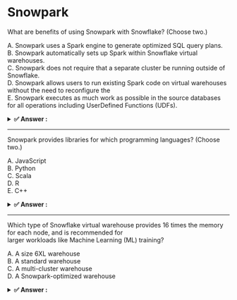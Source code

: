 # Snowpark                                                                                                                                                                                                                                                                                                                                                                                                                                                                                          
What are benefits of using Snowpark with Snowflake? (Choose two.)                                                                                                                                                                                                                                                                                                                                                                                                                                   
                                                                                                                                                                                                                                                                                                                                                                                                                                                                                                    
A. Snowpark uses a Spark engine to generate optimized SQL query plans.<br>B. Snowpark automatically sets up Spark within Snowflake virtual warehouses.<br>C. Snowpark does not require that a separate cluster be running outside of Snowflake.<br>D. Snowpark allows users to run existing Spark code on virtual warehouses without the need to reconfigure the<br>E. Snowpark executes as much work as possible in the source databases for all operations including UserDefined Functions (UDFs).
                                                                                                                                                                                                                                                                                                                                                                                                                                                                                                    
<details>                                                                                                                                                                                                                                                                                                                                                                                                                                                                                           
<summary><strong>✅ Answer : </strong></summary>                                                                                                                                                                                                                                                                                                                                                                                                                                                    
<strong>C, E</strong>                                                                                                                                                                                                                                                                                                                                                                                                                                                                               
                                                                                                                                                                                                                                                                                                                                                                                                                                                                                                    
The correct answer is CE.                                                                                                                                                                                                                                                                                                                                                                                                                                                                           
Snowpark, Snowflake's developer framework, allows users to interact with Snowflake data using                                                                                                                                                                                                                                                                                                                                                                                                       
familiar programming languages like Python, Java, and Scala. It offers significant advantages over                                                                                                                                                                                                                                                                                                                                                                                                  
traditional SQL-based approaches, particularly in terms of developer productivity and data                                                                                                                                                                                                                                                                                                                                                                                                          
processing efficiency.                                                                                                                                                                                                                                                                                                                                                                                                                                                                              
Option C is correct because Snowpark leverages Snowflake's existing compute resources, known                                                                                                                                                                                                                                                                                                                                                                                                        
as virtual warehouses. It doesn't necessitate managing and maintaining a separate compute                                                                                                                                                                                                                                                                                                                                                                                                           
cluster like Spark. This simplifies infrastructure management and reduces operational overhead.                                                                                                                                                                                                                                                                                                                                                                                                     
Users execute their Snowpark code directly within Snowflake's environment, eliminating the need                                                                                                                                                                                                                                                                                                                                                                                                     
for data movement across systems and optimizing execution.                                                                                                                                                                                                                                                                                                                                                                                                                                          
Option E is also correct. Snowpark's core design principle is to push down as much computation as                                                                                                                                                                                                                                                                                                                                                                                                   
possible to the Snowflake engine. This includes User-Defined Functions (UDFs) and other data                                                                                                                                                                                                                                                                                                                                                                                                        
processing operations. This approach leverages the power of Snowflake's scalable compute                                                                                                                                                                                                                                                                                                                                                                                                            
engine and reduces data transfer between the client application and the database. This contrasts                                                                                                                                                                                                                                                                                                                                                                                                    
with systems where computations are pulled to the application, often resulting in increased data                                                                                                                                                                                                                                                                                                                                                                                                    
transfer and reduced performance.                                                                                                                                                                                                                                                                                                                                                                                                                                                                   
Option A is incorrect because Snowpark does not rely on Spark for query optimization. It utilizes                                                                                                                                                                                                                                                                                                                                                                                                   
Snowflake's native query engine and its robust query optimizer. Option B is incorrect because                                                                                                                                                                                                                                                                                                                                                                                                       
Snowpark doesn't configure Spark within Snowflake. Its appeal stems from the fact that it                                                                                                                                                                                                                                                                                                                                                                                                           
removes the necessity for managing a separate system like Spark. Option D is incorrect because                                                                                                                                                                                                                                                                                                                                                                                                      
while Snowpark supports Python, Java, and Scala, users cannot directly run Spark code without                                                                                                                                                                                                                                                                                                                                                                                                       
adapting it for the Snowpark framework.                                                                                                                                                                                                                                                                                                                                                                                                                                                             
Therefore, the key benefits of Snowpark are its ability to simplify infrastructure by eliminating                                                                                                                                                                                                                                                                                                                                                                                                   
external clusters and optimize processing by leveraging Snowflake's engine for computation,                                                                                                                                                                                                                                                                                                                                                                                                         
including UDFs.                                                                                                                                                                                                                                                                                                                                                                                                                                                                                     
Authoritative Links:                                                                                                                                                                                                                                                                                                                                                                                                                                                                                
Snowflake Documentation - Snowpark Overview: https://docs.snowflake.com/en/developerguide/snowpark/index.html                                                                                                                                                                                                                                                                                                                                                                                       
Snowflake Blog - Introducing Snowpark: https://www.snowflake.com/blog/introducing-snowparkdata-science-data-engineering/                                                                                                                                                                                                                                                                                                                                                                            
</details>                                                                                                                                                                                                                                                                                                                                                                                                                                                                                          
                                                                                                                                                                                                                                                                                                                                                                                                                                                                                                    
                                                                                                                                                                                                                                                                                                                                                                                                                                                                                                    
---                                                                                                                                                                                                                                                                                                                                                                                                                                                                                                 
Snowpark provides libraries for which programming languages? (Choose two.)                                                                                                                                                                                                                                                                                                                                                                                                                          
                                                                                                                                                                                                                                                                                                                                                                                                                                                                                                    
A. JavaScript<br>B. Python<br>C. Scala<br>D. R<br>E. C++                                                                                                                                                                                                                                                                                                                                                                                                                                            
                                                                                                                                                                                                                                                                                                                                                                                                                                                                                                    
<details>                                                                                                                                                                                                                                                                                                                                                                                                                                                                                           
<summary><strong>✅ Answer : </strong></summary>                                                                                                                                                                                                                                                                                                                                                                                                                                                    
<strong>B, C</strong>                                                                                                                                                                                                                                                                                                                                                                                                                                                                               
                                                                                                                                                                                                                                                                                                                                                                                                                                                                                                    
Snowpark, Snowflake's developer library, focuses on enabling data manipulation and processing                                                                                                                                                                                                                                                                                                                                                                                                       
within the Snowflake environment using familiar programming languages. Option B, Python, is a                                                                                                                                                                                                                                                                                                                                                                                                       
primary language supported by Snowpark. It allows users to write and execute Python code                                                                                                                                                                                                                                                                                                                                                                                                            
directly against Snowflake's data, leveraging features like DataFrames and user-defined                                                                                                                                                                                                                                                                                                                                                                                                             
functions. Option C, Scala, is also officially supported by Snowpark. This enables developers to                                                                                                                                                                                                                                                                                                                                                                                                    
use Scala's functional programming paradigm for data transformation tasks within the Snowflakeecosystem. The support for both Python and Scala stems from their popularity within the data                                                                                                                                                                                                                                                                                                          
science and engineering communities. These languages have robust libraries for data handling,                                                                                                                                                                                                                                                                                                                                                                                                       
making them suitable for various analytical and machine learning workloads.                                                                                                                                                                                                                                                                                                                                                                                                                         
Options A (JavaScript), D (R), and E (C++) are not directly supported by the official Snowpark                                                                                                                                                                                                                                                                                                                                                                                                      
libraries. While there might be indirect ways to integrate them into Snowflake, these languages                                                                                                                                                                                                                                                                                                                                                                                                     
are not the primary focus of Snowpark's language support. JavaScript is commonly used for frontend development, R is a popular language for statistical computing, and C++ is a lower-level                                                                                                                                                                                                                                                                                                         
language often used for high-performance applications. The choice of Python and Scala is                                                                                                                                                                                                                                                                                                                                                                                                            
strategically aligned with Snowflake's focus on enabling accessible and efficient data processing                                                                                                                                                                                                                                                                                                                                                                                                   
for a wide range of users, especially within the realms of data science and engineering.                                                                                                                                                                                                                                                                                                                                                                                                            
Authoritative Links:                                                                                                                                                                                                                                                                                                                                                                                                                                                                                
Snowpark for Python                                                                                                                                                                                                                                                                                                                                                                                                                                                                                 
Snowpark for Scala                                                                                                                                                                                                                                                                                                                                                                                                                                                                                  
</details>                                                                                                                                                                                                                                                                                                                                                                                                                                                                                          
                                                                                                                                                                                                                                                                                                                                                                                                                                                                                                    
                                                                                                                                                                                                                                                                                                                                                                                                                                                                                                    
---                                                                                                                                                                                                                                                                                                                                                                                                                                                                                                 
Which type of Snowflake virtual warehouse provides 16 times the memory for each node, and is recommended for                                                                                                                                                                                                                                                                                                                                                                                        
larger workloads like Machine Learning (ML) training?                                                                                                                                                                                                                                                                                                                                                                                                                                               
                                                                                                                                                                                                                                                                                                                                                                                                                                                                                                    
A. A size 6XL warehouse<br>B. A standard warehouse<br>C. A multi-cluster warehouse<br>D. A Snowpark-optimized warehouse                                                                                                                                                                                                                                                                                                                                                                             
                                                                                                                                                                                                                                                                                                                                                                                                                                                                                                    
<details>                                                                                                                                                                                                                                                                                                                                                                                                                                                                                           
<summary><strong>✅ Answer : </strong></summary>                                                                                                                                                                                                                                                                                                                                                                                                                                                    
<strong>D</strong>                                                                                                                                                                                                                                                                                                                                                                                                                                                                                  
                                                                                                                                                                                                                                                                                                                                                                                                                                                                                                    
The correct answer is D. A Snowpark-optimized warehouse. Snowpark-optimized                                                                                                                                                                                                                                                                                                                                                                                                                         
warehouses are specifically designed to handle memory-intensive workloads, such as                                                                                                                                                                                                                                                                                                                                                                                                                  
those encountered in Machine Learning (ML) training. These warehouses offer                                                                                                                                                                                                                                                                                                                                                                                                                         
significantly enhanced memory per node compared to standard Snowflake warehouses.                                                                                                                                                                                                                                                                                                                                                                                                                   
Specifically, they provide 16 times the memory of a similarly sized standard warehouse.                                                                                                                                                                                                                                                                                                                                                                                                             
This substantial increase in memory allows for efficient processing of large datasets                                                                                                                                                                                                                                                                                                                                                                                                               
frequently used in ML, enabling faster model training and reduced processing times.                                                                                                                                                                                                                                                                                                                                                                                                                 
Standard warehouses and size 6XL warehouses do not inherently provide this 16x                                                                                                                                                                                                                                                                                                                                                                                                                      
memory boost, and are more general-purpose compute resources. Multi-cluster                                                                                                                                                                                                                                                                                                                                                                                                                         
warehouses, while offering scalability through multiple clusters, also don't inherently                                                                                                                                                                                                                                                                                                                                                                                                             
increase memory per node like a Snowpark-optimized warehouse. The benefit of                                                                                                                                                                                                                                                                                                                                                                                                                        
Snowpark-optimized warehouses is that they are specifically tuned for memoryintensive applications, allowing for optimal performance for tasks like ML training, data                                                                                                                                                                                                                                                                                                                               
transformation, and complex data analysis in the Snowpark environment. Thus, for                                                                                                                                                                                                                                                                                                                                                                                                                    
workloads requiring large memory and the advantages of Snowpark, Snowparkoptimized warehouses are the appropriate choice.                                                                                                                                                                                                                                                                                                                                                                           
Authoritative Links:                                                                                                                                                                                                                                                                                                                                                                                                                                                                                
Snowflake Documentation on Snowpark-optimized Warehouses:                                                                                                                                                                                                                                                                                                                                                                                                                                           
https://docs.snowflake.com/en/sql-reference/sql/create-warehouse.html#syntax (Look                                                                                                                                                                                                                                                                                                                                                                                                                  
for the description of the SNOWPARK_OPTIMIZED warehouse type)                                                                                                                                                                                                                                                                                                                                                                                                                                       
Snowflake Blog Post on Snowpark-optimized Warehouses: (Search Snowflake blog for                                                                                                                                                                                                                                                                                                                                                                                                                    
articles about Snowpark optimized warehouses and their benefits.)                                                                                                                                                                                                                                                                                                                                                                                                                                   
</details>                                                                                                                                                                                                                                                                                                                                                                                                                                                                                          
                                                                                                                                                                                                                                                                                                                                                                                                                                                                                                    
                                                                                                                                                                                                                                                                                                                                                                                                                                                                                                    
